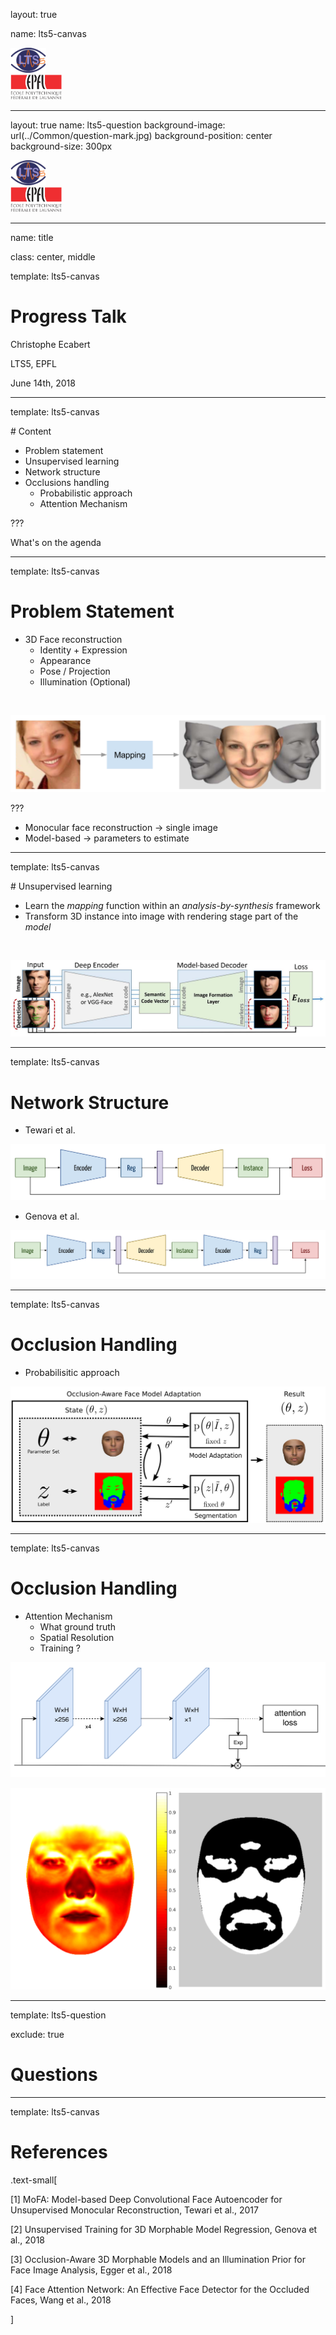 layout: true

name: lts5-canvas

<div class="lts5-logo"> <img src="../Common/lts5_logo.svg" style="height: 40px;"></div>

<div class="epfl-logo"> <img src="../Common/epfl_logo.svg" style="height: 40px;"></div>

---

layout: true
name: lts5-question
background-image: url(../Common/question-mark.jpg)
background-position: center
background-size: 300px

<div class="lts5-logo"> <img src="../Common/lts5_logo.svg" style="height: 40px;"></div>

<div class="epfl-logo"> <img src="../Common/epfl_logo.svg" style="height: 40px;"></div>

---

name: title

class: center, middle

template: lts5-canvas

# Progress Talk

Christophe Ecabert

LTS5, EPFL

June 14th, 2018

---

template: lts5-canvas

# Content

- Problem statement
- Unsupervised learning
- Network structure
- Occlusions handling
  - Probabilistic approach
  - Attention Mechanism

???

What's on the agenda

---

template: lts5-canvas

# Problem Statement

- 3D Face reconstruction
  - Identity + Expression
  - Appearance
  - Pose / Projection
  - Illumination (Optional)

<br/>

![:figure 80%, Reconstruction pipeline, 1](figures/problem_statement.svg)

???

- Monocular face reconstruction -> single image
- Model-based -> parameters to estimate

---

template: lts5-canvas

# Unsupervised learning

- Learn the *mapping* function within an *analysis-by-synthesis* framework
- Transform 3D instance into image with rendering stage part of the *model*

<br/>

![:figure 90%, Network architecture, 1](figures/mofa_arch.png)

---

template: lts5-canvas

# Network Structure

- Tewari et al.

![:figure 80%, Image space, 1](figures/struct_01.svg)

- Genova et al.

![:figure 80%, Parameter space, 2](figures/struct_02.svg)

---

template: lts5-canvas

# Occlusion Handling

- Probabilisitic approach

![:figure 80%, Probabilistic approach, 3](figures/occlusion_prob.png)



---

template: lts5-canvas

# Occlusion Handling

- Attention Mechanism
  - What ground truth 
  - Spatial Resolution
  - Training ?

![:figure 60%, Attention mechanism, 4](figures/attention_mechanism.png)

![:figure 30%, BFM Appearance Prior, 3](figures/appearance_prior.png)

---

template: lts5-question

exclude: true

# Questions



---

template: lts5-canvas

# References

.text-small[

[1] MoFA: Model-based Deep Convolutional Face Autoencoder for Unsupervised Monocular Reconstruction, Tewari et al., 2017

[2] Unsupervised Training for 3D Morphable Model Regression, Genova et al., 2018

[3] Occlusion-Aware 3D Morphable Models and an Illumination Prior for Face Image Analysis, Egger et al., 2018

[4] Face Attention Network: An Effective Face Detector for the Occluded Faces, Wang et al., 2018

]

